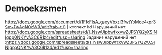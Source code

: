 # Demoekzsmen
https://docs.google.com/document/d/1FfcFlsA_gseyVbxzI3fwtYpMce4kpr3Sm-FwAqNOcW8/edit?tab=t.0 | коспект
bd Нарушений нет: https://docs.google.com/spreadsheets/d/1_NswUipbwfxxvwZJPSYQ2yXSiNIgppQNKYvA3C6R1z4/edit?usp=sharing
Задание нарушений нет :https://docs.google.com/spreadsheets/d/1_NswUipbwfxxvwZJPSYQ2yXSiNIgppQNKYvA3C6R1z4/edit?usp=sharing
